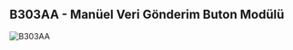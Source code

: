 ## B303AA - Manüel Veri Gönderim Buton Modülü

![B303AA](https://github.com/akkoyun/P101CA/blob/master/Modules/Electronic/%5BB303AA%5D/Documentation/Image/B303AA_image.png)